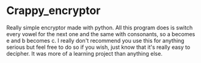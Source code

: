 # Crappy_encryptor

Really simple encryptor made with python. All this program does is switch every vowel for the next one and the same with consonants, so a 
becomes e and b becomes c. I really don't recommend you use this for anything serious but feel free to do so if you wish, just know that  it's 
really easy to decipher. It was more of a learning project than anything else.
